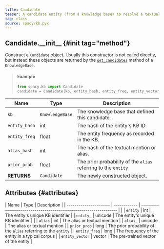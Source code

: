 ```yaml
---
title: Candidate
teaser: A candidate entity (from a knowledge base) to resolve a textual mention (named entity) to.
tag: class
source: spacy/kb.pyx
---
```


## Candidate.\_\_init\_\_ {#init tag="method"}

Construct a `Candidate` object. Usually this constructor is not called directly,
but instead these objects are returned by the [`get_candidates`](/api/kb#get_candidates) method
of a `KnowledgeBase`.

> #### Example
>
> ```python
> from spacy.kb import Candidate
> candidate = Candidate(kb, entity_hash, entity_freq, entity_vector, alias_hash, prior_prob)
> ```

| Name          | Type            | Description                                                    |
| ------------- | --------------- | -------------------------------------------------------------- |
| `kb`          | `KnowledgeBase` | The knowledge base that defined this candidate.                |
| `entity_hash` | int             | The hash of the entity's KB ID.                                |
| `entity_freq` | float           | The entity frequency as recorded in the KB.                    |
| `alias_hash`  | int             | The hash of the textual mention or alias.                      |
| `prior_prob`  | float           | The prior probability of the `alias` referring to the `entity` |
| **RETURNS**   | `Candidate`     | The newly constructed object.                                  |

## Attributes {#attributes}

| Name                   | Type         | Description                                                        |
| ---------------------- | ------------ | ------------------------------------------------------------------ |                                                                                                                                                                            |
| `entity`               | int          | The entity's unique KB identifier                                  |
| `entity_`              | unicode      | The entity's unique KB identifier                                  |                                                                                                                                                                         |
| `alias`                | int          | The alias or textual mention                                       |
| `alias_`               | unicode      | The alias or textual mention                                       |
| `prior_prob`           | long         | The prior probability of the `alias` referring to the `entity`     |
| `entity_freq`          | long         | The frequency of the entity in a typical corpus                    |
| `entity_vector`        | vector       | The pre-trained vector of the entity                               |
